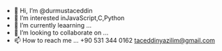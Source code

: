 - 👋 Hi, I’m @durmustaceddin
- 👀 I’m interested inJavaScript,C,Python 
- 🌱 I’m currently leaarning ...
- 💞️ I’m looking to collaborate on ...
- 📫 How to reach me ...
+90 531 344 0162
taceddinyazilim@gmail.com
<!---
durmustaceddin/durmustaceddin is a ✨ special ✨ repository because its `README.md` (this file) appears on your GitHub profile.
You can click the Preview link to take a look at your changes.
--->
